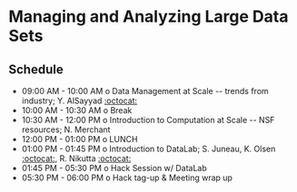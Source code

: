 # Managing and Analyzing Large Data Sets

## Schedule

 * 09:00 AM - 10:00 AM  o  Data Management at Scale -- trends from industry; Y. AlSayyad [:octocat:](https://github.com/yalsayyad)
 * 10:00 AM - 10:30 AM  o  Break
 * 10:30 AM - 12:00 PM  o  Introduction to Computation at Scale -- NSF resources; N. Merchant 
 * 12:00 PM - 01:00 PM  o  LUNCH
 * 01:00 PM - 01:45 PM  o  Introduction to DataLab; S. Juneau, K. Olsen [:octocat:](https://github.com/knutago), R. Nikutta [:octocat:](https://github.com/rnikutta)
 * 01:45 PM - 05:30 PM  o  Hack Session w/ DataLab
 * 05:30 PM - 06:00 PM  o  Hack tag-up & Meeting wrap up
